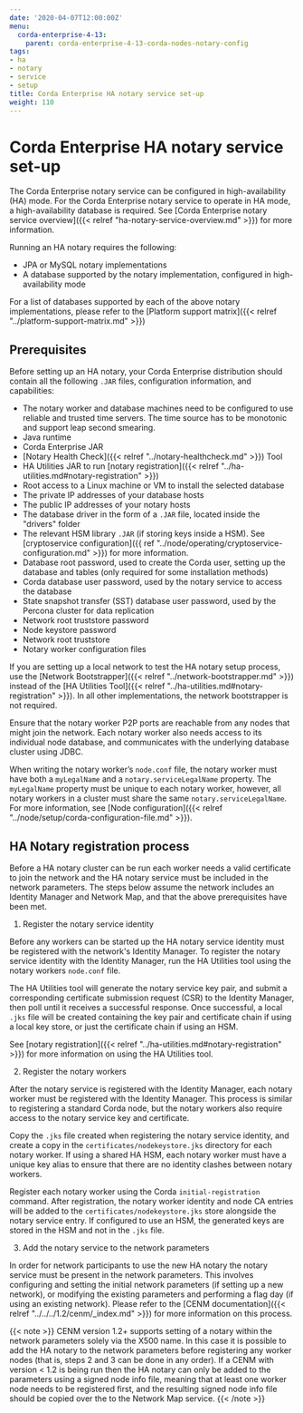 ```yaml
---
date: '2020-04-07T12:00:00Z'
menu:
  corda-enterprise-4-13:
    parent: corda-enterprise-4-13-corda-nodes-notary-config
tags:
- ha
- notary
- service
- setup
title: Corda Enterprise HA notary service set-up
weight: 110
---
```



# Corda Enterprise HA notary service set-up

The Corda Enterprise notary service can be configured in high-availability (HA) mode. For the Corda Enterprise notary
service to operate in HA mode, a high-availability database is required. See [Corda Enterprise notary service overview]({{< relref "ha-notary-service-overview.md" >}}) for more information.

Running an HA notary requires the following:

* JPA or MySQL notary implementations
* A database supported by the notary implementation, configured in high-availability mode

For a list of databases supported by each of the above notary implementations, please refer to the [Platform support matrix]({{< relref "../platform-support-matrix.md" >}})


## Prerequisites

Before setting up an HA notary, your Corda Enterprise distribution should contain all the following `.JAR` files,
configuration information, and capabilities:

* The notary worker and database machines need to be configured to use reliable and trusted time servers. The time
source has to be monotonic and support leap second smearing.
* Java runtime
* Corda Enterprise JAR
* [Notary Health Check]({{< relref "../notary-healthcheck.md" >}}) Tool
* HA Utilities JAR to run [notary registration]({{< relref "../ha-utilities.md#notary-registration" >}})
* Root access to a Linux machine or VM to install the selected database
* The private IP addresses of your database hosts
* The public IP addresses of your notary hosts
* The database driver in the form of a `.JAR` file, located inside the "drivers" folder
* The relevant HSM library `.JAR` (if storing keys inside a HSM). See [cryptoservice configuration]({{ ref "../node/operating/cryptoservice-configuration.md" >}}) for more information.
* Database root password, used to create the Corda user, setting up the database and tables (only required for some installation methods)
* Corda database user password, used by the notary service to access the database
* State snapshot transfer (SST) database user password, used by the Percona cluster for data replication
* Network root truststore password
* Node keystore password
* Network root truststore
* Notary worker configuration files

If you are setting up a local network to test the HA notary setup process, use the [Network Bootstrapper]({{< relref "../network-bootstrapper.md" >}})
instead of the [HA Utilities Tool]({{< relref "../ha-utilities.md#notary-registration" >}}). In all other implementations, the network bootstrapper is not required.

Ensure that the notary worker P2P ports are reachable from any nodes that might join the network. Each notary worker also
needs access to its individual node database, and communicates with the underlying database cluster using JDBC.

When writing the notary worker’s `node.conf` file, the notary worker must have both a `myLegalName` and a `notary.serviceLegalName`
property. The `myLegalName` property must be unique to each notary worker, however, all notary workers in a cluster
must share the same `notary.serviceLegalName`. For more information, see [Node configuration]({{< relref "../node/setup/corda-configuration-file.md" >}}).


## HA Notary registration process

Before a HA notary cluster can be run each worker needs a valid certificate to join the network and the HA notary
service must be included in the network parameters. The steps below assume the network includes an Identity Manager and
Network Map, and that the above prerequisites have been met.


1. Register the notary service identity

Before any workers can be started up the HA notary service identity must be registered with the network's Identity Manager.
To register the notary service identity with the Identity Manager, run the HA Utilities tool using the notary
workers `node.conf` file.

The HA Utilities tool will generate the notary service key pair, and submit a corresponding certificate submission
request (CSR) to the Identity Manager, then poll until it receives a successful response. Once successful, a local `.jks`
file will be created containing the key pair and certificate chain if using a local key store, or just the certificate
chain if using an HSM.

See [notary registration]({{< relref "../ha-utilities.md#notary-registration" >}}) for more information on using the HA Utilities tool.


2. Register the notary workers

After the notary service is registered with the Identity Manager, each notary worker must be registered with the Identity
Manager. This process is similar to registering a standard Corda node, but the notary workers also require access to the
notary service key and certificate.

Copy the `.jks` file created when registering the notary service identity, and create a copy in the `certificates/nodekeystore.jks`
directory for each notary worker. If using a shared HA HSM, each notary worker must have a unique key alias to ensure
that there are no identity clashes between notary workers.

Register each notary worker using the Corda `initial-registration` command. After registration, the notary worker
identity and node CA entries will be added to the `certificates/nodekeystore.jks` store alongside the notary service
entry. If configured to use an HSM, the generated keys are stored in the HSM and not in the `.jks` file.


3. Add the notary service to the network parameters

In order for network participants to use the new HA notary the notary service must be present in the network parameters. This involves
configuring and setting the initial network parameters (if setting up a new network), or modifying the existing parameters and performing a
flag day (if using an existing network). Please refer to the [CENM documentation]({{< relref "../../../1.2/cenm/_index.md" >}}) for more information on this
process.

{{< note >}}
CENM version 1.2+ supports setting of a notary within the network parameters solely via the X500 name. In this case it is possible to
add the HA notary to the network parameters before registering any worker nodes (that is, steps 2 and 3 can be done in any order). If a
CENM with version < 1.2 is being run then the HA notary can only be added to the parameters using a signed node info file, meaning that
at least one worker node needs to be registered first, and the resulting signed node info file should be copied over the to the Network
Map service.
{{< /note >}}
